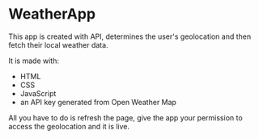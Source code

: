 # WeatherApp #

This app is created with API, determines the user's geolocation and then fetch their local weather data.

It is made with:
* HTML
* CSS
* JavaScript
* an API key generated from Open Weather Map

All you have to do is refresh the page, give the app your permission to access the geolocation and it is live.
